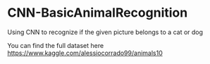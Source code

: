 # CNN-BasicAnimalRecognition

Using CNN to recognize if the given picture belongs to a cat or dog<br/>

You can find the full dataset here https://www.kaggle.com/alessiocorrado99/animals10
